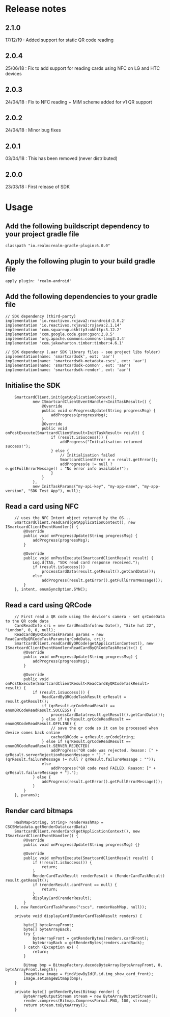 # Release notes

## 2.1.0
17/12/19 : Added support for static QR code reading

## 2.0.4
25/06/18 : Fix to add support for reading cards using NFC on LG and HTC devices

## 2.0.3
24/04/18 : Fix to NFC reading + MiM scheme added for v1 QR support

## 2.0.2
24/04/18 : Minor bug fixes

## 2.0.1
03/04/18 :  This has been removed (never distributed)

## 2.0.0
23/03/18 : First release of SDK

# Usage

## Add the following buildscript dependency to your project gradle file

    classpath "io.realm:realm-gradle-plugin:6.0.0"

## Apply the following plugin to your build gradle file

	apply plugin: 'realm-android'

## Add the following dependencies to your gradle file

    // SDK dependency (third-party)
    implementation 'io.reactivex.rxjava2:rxandroid:2.0.2'
    implementation 'io.reactivex.rxjava2:rxjava:2.1.14'
    implementation 'com.squareup.okhttp3:okhttp:3.12.2'
    implementation 'com.google.code.gson:gson:2.8.5'
    implementation 'org.apache.commons:commons-lang3:3.4'
    implementation 'com.jakewharton.timber:timber:4.6.1'

    // SDK dependency (.aar SDK library files - see project libs folder)
    implementation(name: 'smartcardsdk', ext: 'aar')
    implementation(name: 'smartcardsdk-metadata-cscs', ext: 'aar')
    implementation(name: 'smartcardsdk-common', ext: 'aar')
    implementation(name: 'smartcardsdk-render', ext: 'aar')
   

## Initialise the SDK

        SmartcardClient.init(getApplicationContext(),
                new ISmartcardClientEventHandler<InitTaskResult>() {
                    @Override
                    public void onProgressUpdate(String progressMsg) {
                        addProgress(progressMsg);
                    }
                    @Override
                    public void onPostExecute(SmartcardClientResult<InitTaskResult> result) {
                        if (result.isSuccess()) {
                            addProgress("Initialisation returned success!");
                        } else {
                            // Initialisation failed
                            SmartcardClientError e = result.getError();
                            addProgress(e != null ? e.getFullErrorMessage() : "No error info available!");
                        }
                    }
                },
                new InitTaskParams("my-api-key", "my-app-name", "my-app-version", "SDK Test App"), null);

## Read a card using NFC

        // uses the NFC Intent object returned by the OS...
        SmartcardClient.readCard(getApplicationContext(), new ISmartcardClientEventHandler() {
            @Override
            public void onProgressUpdate(String progressMsg) {
                addProgress(progressMsg);
            }

            @Override
            public void onPostExecute(SmartcardClientResult result) {
                Log.d(TAG, "SDK read card response received.");
                if (result.isSuccess())
                    processCardData(result.getResult().getCardData());
                else
                    addProgress(result.getError().getFullErrorMessage());
            }
        }, intent, enumSyncOption.SYNC);

## Read a card using QRCode

        // First read a QR code using the device's camera - set qrCodeData to the QR code data
        CardReadInfo cri = new CardReadInfo(new Date(), "Site hut 22", "London", 0, 0, null);
        ReadCardByQRCodeTaskParams params = new ReadCardByQRCodeTaskParams(qrCodeData, cri);
        SmartcardClient.readCardByQRCode(getApplicationContext(), new ISmartcardClientEventHandler<ReadCardByQRCodeTaskResult>() {
            @Override
            public void onProgressUpdate(String progressMsg) {
                addProgress(progressMsg);
            }

            @Override
            public void onPostExecute(SmartcardClientResult<ReadCardByQRCodeTaskResult> result) {
                if (result.isSuccess()) {
                    ReadCardByQRCodeTaskResult qrResult = result.getResult();
                    if (qrResult.qrCodeReadResult == enumQRCodeReadResult.SUCCESS) {
                        processCardData(result.getResult().getCardData());
                    } else if (qrResult.qrCodeReadResult == enumQRCodeReadResult.OFFLINE) {
                        // save the qr code so it can be processed when device comes back online
                        cachedQRCode = qrResult.qrCodeString;
                    } else if (qrResult.qrCodeReadResult == enumQRCodeReadResult.SERVER_REJECTED)
                        addProgress("QR code was rejected. Reason: [" + qrResult.serverRejectionReasonMessage + "]." + (qrResult.failureMessage != null ? qrResult.failureMessage : ""));
                    else
                        addProgress("QR code read FAILED. Reason: [" + qrResult.failureMessage + "].");
                } else {
                    addProgress(result.getError().getFullErrorMessage());
                }
            }
        }, params);


## Render card bitmaps

        HashMap<String, String> renderHashMap = CSCSMetadata.getRenderData(cardData)
        SmartcardClient.renderCard(getApplicationContext(), new ISmartcardClientEventHandler() {
            @Override
            public void onProgressUpdate(String progressMsg) {}

            @Override
            public void onPostExecute(SmartcardClientResult result) {
                if (!result.isSuccess()) {
                    return;
                }
                RenderCardTaskResult renderResult = (RenderCardTaskResult) result.getResult();
                if (renderResult.cardFront == null) {
                    return;
                }
                displayCard(renderResult);
            }
        }, new RenderCardTaskParams("cscs", renderHashMap, null));

        private void displayCard(RenderCardTaskResult renders) {

            byte[] byteArrayFront;
            byte[] byteArrayBack;
            try {
                byteArrayFront = getRenderBytes(renders.cardFront); 
                byteArrayBack = getRenderBytes(renders.cardBack);
            } catch (Exception ex) {
                return;
            }

            Bitmap bmp = BitmapFactory.decodeByteArray(byteArrayFront, 0, byteArrayFront.length);
            ImageView image = findViewById(R.id.img_show_card_front);
            image.setImageBitmap(bmp);
        }

        private byte[] getRenderBytes(Bitmap render) {
            ByteArrayOutputStream stream = new ByteArrayOutputStream();
            render.compress(Bitmap.CompressFormat.PNG, 100, stream);
            return stream.toByteArray();
        }
